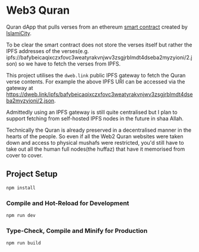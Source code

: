 # Web3 Quran
Quran dApp that pulls verses from an ethereum [smart contract](https://etherscan.io/address/0x5bfeae4450ef5a4d86a564a606da66dde5d18d34) created by [IslamiCity](https://www.islamicity.org/81783/islamicity-preserves-quran-as-nfts-on-the-blockchain).

To be clear the smart contract does not store the verses itself but rather the IPFS addresses of the verses(e.g. ipfs://bafybeicaqixczxfovc3weatyrakvnjwv3zsgjrblmdt4dseba2myzyioni/2.json) so we have to fetch the verses from IPFS.

This project utilises the `dweb.link` public IPFS gateway to fetch the Quran verse contents. For example the above IPFS URI can be accessed via the gateway at https://dweb.link/ipfs/bafybeicaqixczxfovc3weatyrakvnjwv3zsgjrblmdt4dseba2myzyioni/2.json.

Admittedly using an IPFS gateway is still quite centralised but I plan to support fetching from self-hosted IPFS nodes in the future in shaa Allah.

Technically the Quran is already preserved in a decentralised manner in the hearts of the people. So even if all the Web2 Quran websites were taken down and access to physical mushafs were restricted, you'd still have to take out all the human full nodes(the huffaz) that have it memorised from cover to cover.


## Project Setup

```sh
npm install
```

### Compile and Hot-Reload for Development

```sh
npm run dev
```

### Type-Check, Compile and Minify for Production

```sh
npm run build
```
